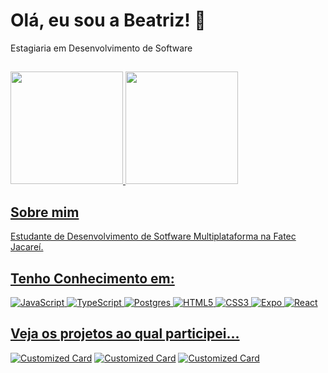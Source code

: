 
# Olá, eu sou a Beatriz! 👋

Estagiaria em Desenvolvimento de Software
##
<div align="left"> 
    <a href="https://github.com/biamontanini">
  <img height="180em" src="https://github-readme-stats.vercel.app/api?username=biamontanini&theme=tokyonight&show_icons=true&hide_border=false&count_private=true"/>
  <img height="180em" src="https://github-readme-stats.vercel.app/api/top-langs/?username=biamontanini&theme=tokyonight&show_icons=true&hide_border=false&layout=compact"/>
   </div>

## Sobre mim
Estudante de Desenvolvimento de Sotfware Multiplataforma na Fatec Jacareí. 


## Tenho Conhecimento em:
![JavaScript](https://img.shields.io/badge/javascript-%23323330.svg?style=for-the-badge&logo=javascript&logoColor=%23F7DF1E)
![TypeScript](https://img.shields.io/badge/typescript-%23007ACC.svg?style=for-the-badge&logo=typescript&logoColor=white)
![Postgres](https://img.shields.io/badge/postgres-%23316192.svg?style=for-the-badge&logo=postgresql&logoColor=white)
![HTML5](https://img.shields.io/badge/html5-%23E34F26.svg?style=for-the-badge&logo=html5&logoColor=white)
![CSS3](https://img.shields.io/badge/css3-%231572B6.svg?style=for-the-badge&logo=css3&logoColor=white)
![Expo](https://img.shields.io/badge/expo-1C1E24?style=for-the-badge&logo=expo&logoColor=#D04A37) 
![React](https://img.shields.io/badge/react-%2320232a.svg?style=for-the-badge&logo=react&logoColor=%2361DAFB)


## Veja os projetos ao qual participei...
[![Customized Card](https://github-readme-stats.vercel.app/api/pin/?username=terrasoftwarehouse&repo=Projeto-Treinamento-Scrum&title_color=fff&icon_color=f9f9f9&text_color=9f9f9f&bg_color=151515)](https://github.com/TerraSoftwarehouse/Projeto-Treinamento-Scrum)
[![Customized Card](https://github-readme-stats.vercel.app/api/pin/?username=projetoPDali&repo=projetoPDali&title_color=fff&icon_color=f9f9f9&text_color=9f9f9f&bg_color=151515)](https://github.com/projetoPDali/projetoPDali)
[![Customized Card](https://github-readme-stats.vercel.app/api/pin/?username=TerraGeoManager&repo=TerraGeoManager&title_color=fff&icon_color=f9f9f9&text_color=9f9f9f&bg_color=151515)](https://github.com/TerraGeoManager/TerraGeoManager)


